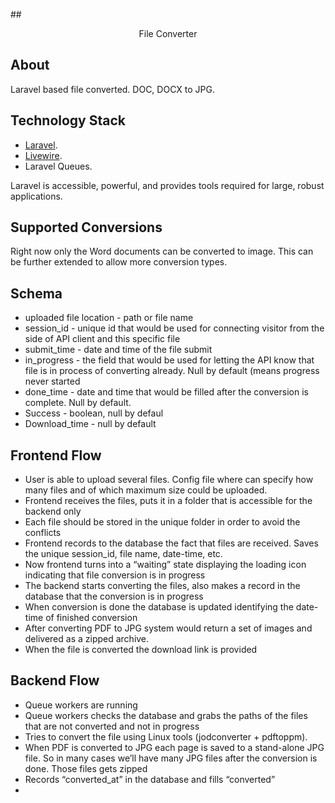 ##<p align="center">File Converter</p>

## About

Laravel based file converted. DOC, DOCX to JPG.

## Technology Stack
- [Laravel](https://laravel.com/).
- [Livewire](https://laravel-livewire.com/).
- Laravel Queues.

Laravel is accessible, powerful, and provides tools required for large, robust applications.

## Supported Conversions

Right now only the Word documents can be converted to image. This can be further extended to allow
more conversion types.

## Schema

- uploaded file location - path or file name
- session_id - unique id that would be used for connecting visitor from the side of API client and this specific file
- submit_time - date and time of the file submit
- in_progress - the field that would be used for letting the API know that file is in process of converting already. Null by default (means progress never started
- done_time - date and time that would be filled after the conversion is complete. Null by default.
- Success - boolean, null by defaul
- Download_time - null by default


## Frontend Flow

- User is able to upload several files. Config file where can specify how many files and of which maximum size could be uploaded.
- Frontend receives the files, puts it in a folder that is accessible for the backend only
- Each file should be stored in the unique folder in order to avoid the conflicts
- Frontend records to the database the fact that files are received. Saves the unique session_id, file name, date-time, etc.
- Now frontend turns into a “waiting” state displaying the loading icon indicating that file conversion is in progress
- The backend starts converting the files, also makes a record in the database that the conversion is in progress
- When conversion is done  the database is updated identifying the date-time of finished conversion
- After converting PDF to JPG system would return a set of images and delivered as a zipped archive.
- When the file is converted the download link is provided

## Backend Flow

- Queue workers are running
- Queue workers checks the database and grabs the paths of the files that are not converted and not in progress
- Tries to convert the file using Linux tools (jodconverter + pdftoppm).
- When PDF is converted to JPG each page is saved to a stand-alone JPG file. So in many cases we’ll have many JPG files after the conversion is done. Those files gets zipped
- Records “converted_at” in the database and fills “converted”
-

